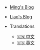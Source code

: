 <!-- _navbar.md -->

* [Ming's Blog](https://www.yuque.com/cloudcodegeek)
* [Liao's Blog](https://www.hoximi.cn/)
* Translations

  * [:cn:  中文](/)
  * [:us:  英文](/zh-cn/)